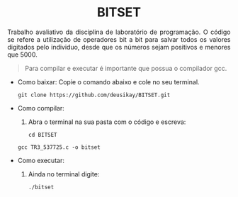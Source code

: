 <h1 align="center">
    <a>BITSET </a>
</h1>
<p align="justify">Trabalho avaliativo da disciplina de laboratório de programação. O código se refere a utilização de operadores bit a bit para salvar todos os valores digitados pelo individuo, desde que os números sejam positivos e menores que 5000.</p>

> Para compilar e executar é importante que possua o compilador gcc.

* Como baixar:
Copie o comando abaixo e cole no seu terminal.


	`git clone https://github.com/deusikay/BITSET.git`


* Como compilar:

	1. Abra o terminal na sua pasta com o código e escreva:
	
		`cd BITSET`
	
   	 `gcc TR3_537725.c -o bitset`
    
* Como executar:

	1. Ainda no terminal digite:
	
		`./bitset`
